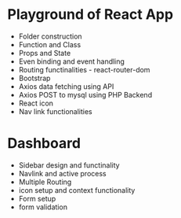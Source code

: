 # Playground of React App

- Folder construction
- Function and Class
- Props and State
- Even binding and event handling
- Routing functinalities - react-router-dom
- Bootstrap
- Axios data fetching using API
- Axios POST to mysql using PHP Backend
- React icon
- Nav link functionalities

# Dashboard

- Sidebar design and functinality
- Navlink and active process
- Multiple Routing
- icon setup and context functionality
- Form setup
- form validation 
